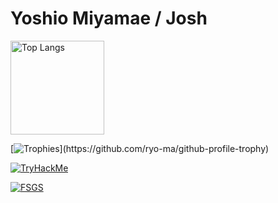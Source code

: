 Yoshio Miyamae / Josh
===

<!--
**yoshiomiyamae/yoshiomiyamae** is a ✨ _special_ ✨ repository because its `README.md` (this file) appears on your GitHub profile.

Here are some ideas to get you started:

- 🔭 I’m currently working on ...
- 🌱 I’m currently learning ...
- 👯 I’m looking to collaborate on ...
- 🤔 I’m looking for help with ...
- 💬 Ask me about ...
- 📫 How to reach me: ...
- 😄 Pronouns: ...
- ⚡ Fun fact: ...
-->

<p align="left"> 
  <img alt="Top Langs" height="150px" src="https://github-readme-stats-trmg-yoshiomiyamaes-projects.vercel.app/api/top-langs/?username=yoshiomiyamae&layout=compact&show_icons=true&theme=dracula" />
<!--   <img alt="github stats" height="150px" src="https://github-readme-stats-git-master-yoshiomiyamae.vercel.app/api?username=yoshiomiyamae&theme=dracula&show_icons=ture" />
</p> -->

[![Trophies](https://github-profile-trophy.vercel.app/?username=yoshiomiyamae&theme=dracula&column=4&margin-w=15&margin-h=15&rank=-C,-B,-?)](https://github.com/ryo-ma/github-profile-trophy)

[![TryHackMe](https://tryhackme-badges.s3.amazonaws.com/y05h10.m1y4m43.png)](https://tryhackme.com/p/y05h10.m1y4m43)

[![FSGS](https://github-readme-stats-trmg-yoshiomiyamaes-projects.vercel.app/api/pin/?username=yoshiomiyamae&repo=fsgs&theme=dracula)](https://github.com/yoshiomiyamae/fsgs)
